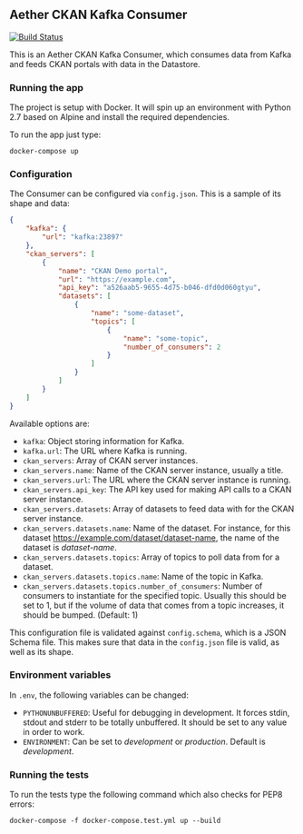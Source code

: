 ## Aether CKAN Kafka Consumer

[![Build Status](https://travis-ci.com/ViderumGlobal/aether-ckan-consumer.svg?token=fEtgVpYzTRuyVvasgs5K&branch=master)](https://travis-ci.com/ViderumGlobal/aether-ckan-consumer)

This is an Aether CKAN Kafka Consumer, which consumes datа from Kafka and feeds
CKAN portals with data in the Datastore.

### Running the app

The project is setup with Docker. It will spin up an environment with
Python 2.7 based on Alpine and install the required dependencies.

To run the app just type:

```
docker-compose up
```

### Configuration

The Consumer can be configured via `config.json`. This is a sample of its shape
and data:

```json
{
    "kafka": {
        "url": "kafka:23897"
    },
    "ckan_servers": [
        {
            "name": "CKAN Demo portal",
            "url": "https://example.com",
            "api_key": "a526aab5-9655-4d75-b046-dfd0d060gtyu",
            "datasets": [
                {
                    "name": "some-dataset",
                    "topics": [
                        {
                            "name": "some-topic",
                            "number_of_consumers": 2
                        }
                    ]
                }
            ]
        }
    ]
}
```

Available options are:

- `kafka`: Object storing information for Kafka.
- `kafka.url`: The URL where Kafka is running.
- `ckan_servers`: Array of CKAN server instances.
- `ckan_servers.name`: Name of the CKAN server instance, usually a title.
- `ckan_servers.url`: The URL where the CKAN server instance is running.
- `ckan_servers.api_key`: The API key used for making API calls to a CKAN
server instance.
- `ckan_servers.datasets`: Array of datasets to feed data with for the CKAN
server instance.
- `ckan_servers.datasets.name`: Name of the dataset. For instance, for this
dataset https://example.com/dataset/dataset-name, the name of the dataset is
*dataset-name*.
- `ckan_servers.datasets.topics`: Array of topics to poll data from for a
dataset.
- `ckan_servers.datasets.topics.name`: Name of the topic in Kafka.
- `ckan_servers.datasets.topics.number_of_consumers`: Number of consumers to
instantiate for the specified topic. Usually this should be set to 1, but if
the volume of data that comes from a topic increases, it should be bumped.
(Default: 1)

This configuration file is validated against `config.schema`, which is a JSON
Schema file. This makes sure that data in the `config.json` file is valid, as
well as its shape.

### Environment variables

In `.env`, the following variables can be changed:

- `PYTHONUNBUFFERED`: Useful for debugging in development. It forces stdin,
stdout and stderr to be totally unbuffered. It should be set to any value in
order to work.
- `ENVIRONMENT`: Can be set to *development* or *production*. Default is
*development*.

### Running the tests

To run the tests type the following command which also checks for PEP8 errors:

```
docker-compose -f docker-compose.test.yml up --build
```
